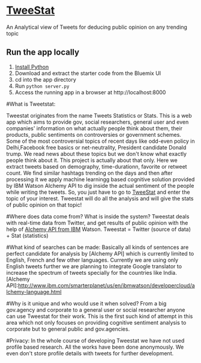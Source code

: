 # [TweeStat]

An Analytical view of Tweets for deducing public opinion on any trending topic

## Run the app locally

1. [Install Python][]
2. Download and extract the starter code from the Bluemix UI
3. cd into the app directory
4. Run `python server.py`
5. Access the running app in a browser at http://localhost:8000

[Install Python]: https://www.python.org/downloads/

#What is Tweetstat:

Tweestat originates from the name Tweets Statistics or Stats. This is a web app which aims to provide gov, social researchers, general user and even companies' information on what actually people think about them, their products, public sentiments on controversies or government schemes. Some of the most controversial topics of recent days like odd-even policy in Delhi,Facebook free basics or net-neutrality, President candidate Donald trump. We read news about these topics but we don't know what exactly people think about it. 
                   This project is actually about that only. Here we extract tweets based on demography, time-durationn, favorite or retweet count. We find similar hashtags trending on the days and then after processing it we apply machine learningg based cognitive solution provided by IBM Watson Alchemy API to dig inside the actual sentiment of the people while writing the tweets. 
              So, you just have to go to [TweeStat] and enter the topic of your interest. Tweestat will do all the analysis and will give the stats of public opinion on that topic!
            
[TweeStat]:http://tweestat.au-syd.mybluemix.net/
#Where does data come from? What is inside the system?
Tweestat deals with real-time data from Twitter, and get results of public opinion with the help of [Alchemy API from IBM] Watson. Tweestat = Twitter (source of data) + Stat (statistics)

[Alchemy API from IBM]:http://www.ibm.com/smarterplanet/us/en/ibmwatson/developercloud/alchemy-language.html
#What kind of searches can be made:
Basically all kinds of sentences are perfect candidate for analysis by [Alchemy API] which is currently limited to English, French and few other languages. Currently we are using only English tweets further we are planning to integrate Google translator to increase the spectrum of tweets specially for the countries like India.
[Alchemy API]:http://www.ibm.com/smarterplanet/us/en/ibmwatson/developercloud/alchemy-language.html

#Why is it unique and who would use it when solved? 
From a big gov.agency and corporate to a general user or social researcher anyone can use Tweestat for their work. This is the first such kind of attempt in this area which not only focuses on providing cognitive sentiment analysis to corporate but to general public and gov.agencies.

#Privacy: 
In the whole course of developing Tweestat we have not used profile based research. All the works have been done anonymously. We even don't store profile details with tweets for further development. 

